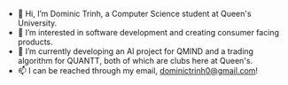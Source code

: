 - 👋 Hi, I’m Dominic Trinh, a Computer Science student at Queen's University.
- 👀 I’m interested in software development and creating consumer facing products.
- 🌱 I’m currently developing an AI project for QMIND and a trading algorithm for QUANTT, both of which are clubs here at Queen's.
- 📫 I can be reached through my email, dominictrinh0@gmail.com!


